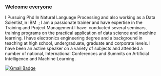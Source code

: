 ### Welcome everyone 
I Pursuing Phd In Natural Language Processing and also working as a Data Scientist,in IBM  ; I am a passionate trainer and have expertise in the Training and Project Management.I have  conducted several seminars, training programs on the practical application of data science and machine learning. I have electronics engineering degree and a background in teaching at high school, undergraduate, graduate and corporate levels. I have been an active speaker on a variety of subjects and attended a number of national, International Conferences and Summits on Artificial Intelligence and Machine Learning.

[![Gmail Badge](https://img.shields.io/badge/-ChandanVerma-c14438?style=social&logo=Gmail&logoColor=red&link=mailto:mail2chandanverma@gmail.com)](mailto:mail2chandanverma@gmail.com)

